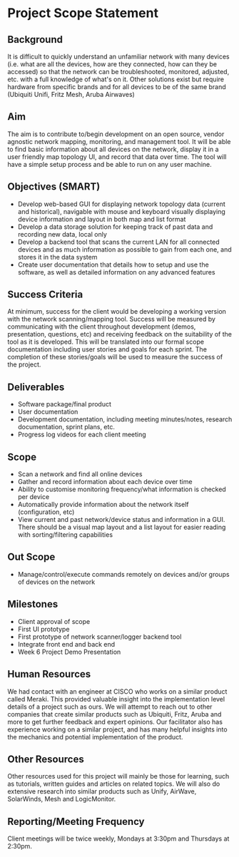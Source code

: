 # Project Scope Statement
## Background

It is difficult to quickly understand an unfamiliar network with many devices (i.e. what are all the devices, how are they connected, how can they be accessed) so that the network can be troubleshooted, monitored, adjusted, etc. with a full knowledge of what's on it.
Other solutions exist but require hardware from specific brands and for all devices to be of the same brand (Ubiquiti Unifi, Fritz Mesh, Aruba Airwaves)

## Aim

The aim is to contribute to/begin development on an open source, vendor agnostic network mapping, monitoring, and management tool. It will be able to find basic information about all devices on the network, display it in a user friendly map topology UI, and record that data over time. The tool will have a simple setup process and be able to run on any user machine.

## Objectives (SMART)

- Develop web-based GUI for displaying network topology data (current and historical), navigable with mouse and keyboard visually displaying device information and layout in both map and list format
- Develop a data storage solution for keeping track of past data and recording new data, local only
- Develop a backend tool that scans the current LAN for all connected devices and as much information as possible to gain from each one, and stores it in the data system
- Create user documentation that details how to setup and use the software, as well as detailed information on any advanced features

## Success Criteria

At minimum, success for the client would be developing a working version with the network scanning/mapping tool. Success will be measured by communicating with the client throughout development (demos, presentation, questions, etc) and receiving feedback on the suitability of the tool as it is developed. This will be translated into our formal scope documentation including user stories and goals for each sprint. The completion of these stories/goals will be used to measure the success of the project.

## Deliverables

- Software package/final product
- User documentation
- Development documentation, including meeting minutes/notes, research documentation, sprint plans, etc.
- Progress log videos for each client meeting

## Scope

- Scan a network and find all online devices
- Gather and record information about each device over time
- Ability to customise monitoring frequency/what information is checked per device
- Automatically provide information about the network itself (configuration, etc)
- View current and past network/device status and information in a GUI. There should be a visual map layout and a list layout for easier reading with sorting/filtering capabilities

## Out Scope

- Manage/control/execute commands remotely on devices and/or groups of devices on the network

## Milestones

- Client approval of scope
- First UI prototype
- First prototype of network scanner/logger backend tool
- Integrate front end and back end
- Week 6 Project Demo Presentation

## Human Resources

We had contact with an engineer at CISCO who works on a similar product called Meraki. This provided valuable insight into the implementation level details of a project such as ours.
We will attempt to reach out to other companies that create similar products such as Ubiquiti, Fritz, Aruba and more to get further feedback and expert opinions.
Our facilitator also has experience working on a similar project, and has many helpful insights into the mechanics and potential implementation of the product.

## Other Resources

Other resources used for this project will mainly be those for learning, such as tutorials, written guides and articles on related topics.
We will also do extensive research into similar products such as Unify, AirWave, SolarWinds, Mesh and LogicMonitor.

## Reporting/Meeting Frequency

Client meetings will be twice weekly, Mondays at 3:30pm and Thursdays at 2:30pm.